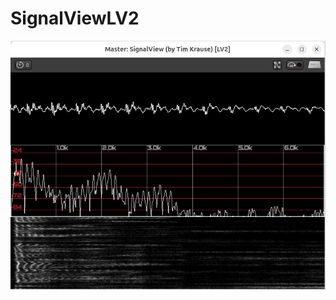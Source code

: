 # SignalViewLV2
![SignalView LV2 plugin analysing speech.](https://github.com/TimKrause2/SignalViewLV2/blob/main/screenshot.png)
